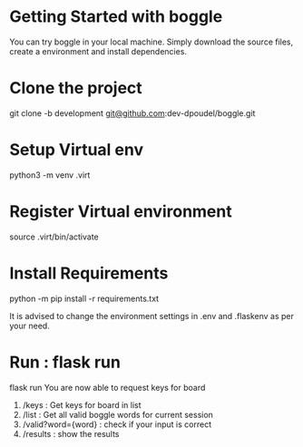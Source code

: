 # Getting Started with boggle
You can try boggle in your local machine. Simply download the source files,
create a environment and install dependencies.
# Clone the project
git clone -b development git@github.com:dev-dpoudel/boggle.git
# Setup Virtual env
python3 -m venv .virt
# Register Virtual environment
source .virt/bin/activate
# Install Requirements 
python -m pip install -r requirements.txt

It is advised to change the environment settings in .env and .flaskenv as per your need.
# Run : flask run
flask run
You are now able to request keys for board
1. /keys : Get keys for board in list
2. /list : Get all valid boggle words for current session
3. /valid?word={word} : check if your input is correct
4. /results : show the results

